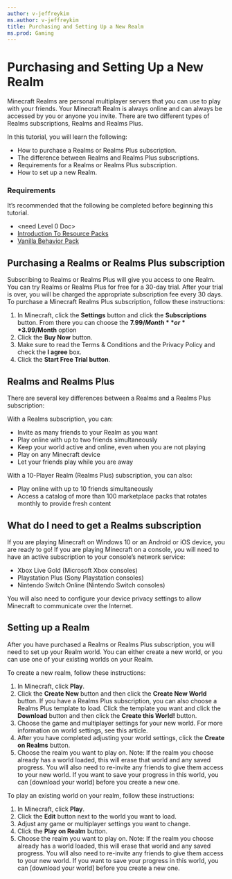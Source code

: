 ```yaml
---
author: v-jeffreykim
ms.author: v-jeffreykim
title: Purchasing and Setting Up a New Realm
ms.prod: Gaming
---
```


# Purchasing and Setting Up a New Realm

Minecraft Realms are personal multiplayer servers that you can use to play with your friends. Your Minecraft Realm is always online and can always be accessed by you or anyone you invite. There are two different types of Realms subscriptions, Realms and Realms Plus.


<insert artwork of finished product>


In this tutorial, you will learn the following:

-   How to purchase a Realms or Realms Plus subscription.
-   The difference between Realms and Realms Plus subscriptions.
-   Requirements for a Realms or Realms Plus subscription.
-   How to set up a new Realm.

### Requirements
It’s recommended that the following be completed before beginning this tutorial.
-	<Hyperlink to dev tools setup><need Level 0 Doc> 
-	[Introduction To Resource Packs](https://review.docs.microsoft.com/en-us/minecraft/creator/testdocs/resourcepack?branch=main)
-	[Vanilla Behavior Pack](https://aka.ms/behaviorpacktemplate)

## Purchasing a Realms or Realms Plus subscription

Subscribing to Realms or Realms Plus will give you access to one Realm. You can try Realms or Realms Plus for free for a 30-day trial. After your trial is over, you will be charged the appropriate subscription fee every 30 days.
To purchase a Minecraft Realms Plus subscription, follow these instructions:

1.	In Minecraft, click the **Settings** button and click the **Subscriptions** button. From there you can choose the **$7.99/Month** or **$3.99/Month** option
2.	Click the **Buy Now** button.
3.	Make sure to read the Terms & Conditions and the Privacy Policy and check the **I agree** box.
4.	Click the **Start Free Trial button**.


## Realms and Realms Plus

There are several key differences between a Realms and a Realms Plus subscription:

With a Realms subscription, you can:
-   Invite as many friends to your Realm as you want
-   Play online with up to two friends simultaneously
-   Keep your world active and online, even when you are not playing
-   Play on any Minecraft device
-   Let your friends play while you are away

With a 10-Player Realm (Realms Plus) subscription, you can also:
-   Play online with up to 10 friends simultaneously
-   Access a catalog of more than 100 marketplace packs that rotates monthly to provide fresh content

## What do I need to get a Realms subscription

If you are playing Minecraft on Windows 10 or an Android or iOS device, you are ready to go! If you are playing Minecraft on a console, you will need to have an active subscription to your console’s network service:

-   Xbox Live Gold (Microsoft Xbox consoles)
-   Playstation Plus (Sony Playstation consoles)
-   Nintendo Switch Online (Nintendo Switch consoles)

You will also need to configure your device privacy settings to allow Minecraft to communicate over the Internet.

## Setting up a Realm

After you have purchased a Realms or Realms Plus subscription, you will need to set up your Realm world. You can either create a new world, or you can use one of your existing worlds on your Realm.

To create a new realm, follow these instructions:

1.	In Minecraft, click **Play**.
2.	Click the **Create New** button and then click the **Create New World** button. If you have a Realms Plus subscription, you can also choose a Realms Plus template to load. Click the template you want and click the **Download** button and then click the **Create this World!** button. 
3.	Choose the game and multiplayer settings for your new world. For more information on world settings, see this article.
4.	After you have completed adjusting your world settings, click the **Create on Realms** button.
5.	Choose the realm you want to play on. 
Note: If the realm you choose already has a world loaded, this will erase that world and any saved progress. You will also need to re-invite any friends to give them access to your new world. If you want to save your progress in this world, you can [download your world] before you create a new one.

To play an existing world on your realm, follow these instructions:

1.	In Minecraft, click **Play**.
2.	Click the **Edit** button next to the world you want to load.
3.	Adjust any game or multiplayer settings you want to change.
4.	Click the **Play on Realm** button.
5.	Choose the realm you want to play on. 
Note: If the realm you choose already has a world loaded, this will erase that world and any saved progress. You will also need to re-invite any friends to give them access to your new world. If you want to save your progress in this world, you can [download your world] before you create a new one.
